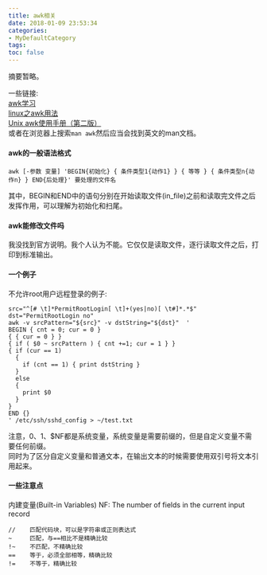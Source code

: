 ```yaml
---
title: awk相关
date: 2018-01-09 23:53:34
categories:
- MyDefaultCategory
tags:
toc: false
---
```

摘要暂略。  

<!-- more -->

一些链接:  
[awk学习](http://blog.chinaunix.net/uid-23302288-id-3785105.html)  
[linux之awk用法](http://www.cnblogs.com/dong008259/archive/2011/12/06/2277287.html)  
[Unix awk使用手册（第二版）](http://net.pku.edu.cn/~yhf/tutorial/awk_manual.html)  
或者在浏览器上搜索`man awk`然后应当会找到英文的man文档。  

#### awk的一般语法格式  
```
awk [-参数 变量] 'BEGIN{初始化} { 条件类型1{动作1} } { 等等 } { 条件类型n{动作n} } END{后处理}' 要处理的文件名
```
其中，BEGIN和END中的语句分别在开始读取文件(in_file)之前和读取完文件之后发挥作用，可以理解为初始化和扫尾。  

#### awk能修改文件吗  

我没找到官方说明。我个人认为不能。它仅仅是读取文件，逐行读取文件之后，打印到标准输出。  

#### 一个例子  
不允许root用户远程登录的例子:  
```shell
src="^[# \t]*PermitRootLogin[ \t]+(yes|no)[ \t#]*.*$"
dst="PermitRootLogin no"
awk -v srcPattern="${src}" -v dstString="${dst}"  '
BEGIN { cnt = 0; cur = 0 }
{ { cur = 0 } }
{ if ( $0 ~ srcPattern ) { cnt +=1; cur = 1 } }
{ if (cur == 1)
  {
    if (cnt == 1) { print dstString }
  }
  else
  {
    print $0
  }
}
END {}
' /etc/ssh/sshd_config > ~/test.txt
```
注意，$0、$1、$NF都是系统变量，系统变量是需要前缀的，但是自定义变量不需要任何前缀。  
同时为了区分自定义变量和普通文本，在输出文本的时候需要使用双引号将文本引用起来。  

#### 一些注意点  

内建变量(Built-in Variables)
NF: The number of fields in the current input record
```
//    匹配代码块，可以是字符串或正则表达式
~     匹配，与==相比不是精确比较
!~    不匹配，不精确比较
==    等于，必须全部相等，精确比较
!=    不等于，精确比较
```
